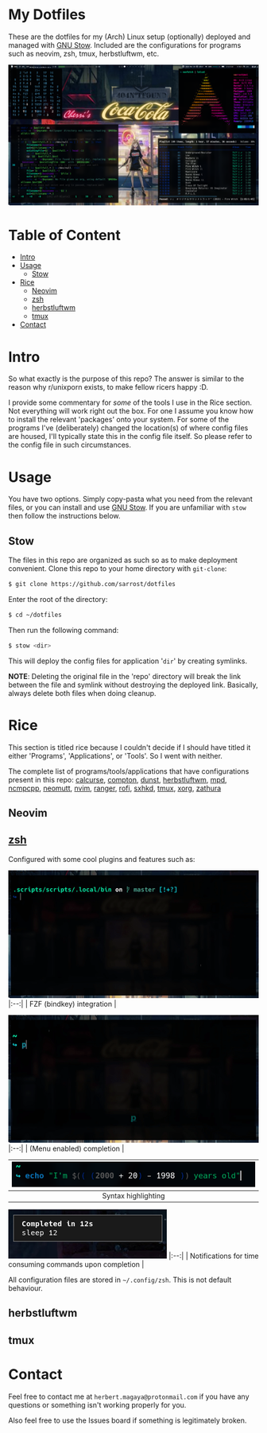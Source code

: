 # My Dotfiles
These are the dotfiles for my (Arch) Linux setup 
(optionally) deployed and managed with 
[GNU Stow](https://www.gnu.org/software/stow/). Included are 
the configurations for programs such as neovim, zsh, tmux, 
herbstluftwm, etc.

![Desktop Preview](previews/desktop.png "Desktop Preview")

# Table of Content
<!-- vim-markdown-toc GFM -->

* [Intro](#intro)
* [Usage](#usage)
	* [Stow](#stow)
* [Rice](#rice)
	* [Neovim](#neovim)
	* [zsh](#zsh)
	* [herbstluftwm](#herbstluftwm)
	* [tmux](#tmux)
* [Contact](#contact)

<!-- vim-markdown-toc -->

# Intro

So what exactly is the purpose of this repo? The answer is 
similar to the reason why r/unixporn exists, to make fellow 
ricers happy :D.  

I provide some commentary for _some_ of the tools I use in 
the Rice section. Not everything will work right out the 
box. For one I assume you know how to install the relevant 
'packages' onto your system. For some of the programs I've 
(deliberately) changed the location(s) of where config 
files are housed, I'll typically state this in the config 
file itself. So please refer to the config file in such 
circumstances.

# Usage

You have two options. Simply copy-pasta what you need from 
the relevant files, or you can install and use 
[GNU Stow](https://www.gnu.org/software/stow/). If you are 
unfamiliar with `stow` then follow the instructions below.

## Stow
The files in this repo are organized as such so as to make 
deployment convenient. Clone this repo to your home 
directory with `git-clone`:

```bash
$ git clone https://github.com/sarrost/dotfiles
```

Enter the root of the directory:

```bash
$ cd ~/dotfiles
```

Then run the following command:

```bash
$ stow <dir>
```

This will deploy the config files for application '`dir`' 
by creating symlinks.

__NOTE__: Deleting the original file in the 'repo' directory 
will break the link between the file and symlink without 
destroying the deployed link. Basically, always delete both 
files when doing cleanup.

# Rice

This section is titled rice because I couldn't decide if I 
should have titled it either 'Programs', 'Applications', or
'Tools'. So I went with neither.

The complete list of programs/tools/applications that have 
configurations present in this repo: 
[calcurse](https://calcurse.org/), 
[compton](https://github.com/chjj/compton), 
[dunst](https://dunst-project.org/), 
[herbstluftwm](https://herbstluftwm.org/), 
[mpd](https://www.musicpd.org/), 
[ncmpcpp](https://rybczak.net/ncmpcpp/), 
[neomutt](https://neomutt.org/), 
[nvim](https://neovim.io/), 
[ranger](https://ranger.github.io/), 
[rofi](https://github.com/davatorium/rofi), 
[sxhkd](https://github.com/baskerville/sxhkd), 
[tmux](https://github.com/tmux/tmux/wiki), 
[xorg](https://www.x.org/wiki/), 
[zathura](https://pwmt.org/projects/zathura/)

## Neovim

## [zsh](https://www.zsh.org/)

Configured with some cool plugins and features such as:

![zsh FZF](previews/zsh-fzf-integration.gif "zsh FZF")
|:--:| 
| FZF (bindkey) integration |

![Menu completion](previews/zsh-menu-complete.gif "Menu completion")
|:--:| 
| (Menu enabled) completion |

|![Syntax highlighting](previews/zsh-syntax-highlighting.png "Syntax highlighting")|
|:--:| 
| Syntax highlighting |

![zsh notifications](previews/zsh-notification.png "zsh notifications")
|:--:| 
| Notifications for time consuming commands upon completion |

All configuration files are stored in `~/.config/zsh`. This 
is not default behaviour.

## herbstluftwm

## tmux

# Contact

Feel free to contact me at `herbert.magaya@protonmail.com` 
if you have any questions or something isn't working 
properly for you.

Also feel free to use the Issues board if something is
legitimately broken.
